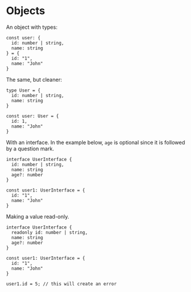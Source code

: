 # Objects

An object with types:

    const user: {
      id: number | string,
      name: string
    } = {
      id: "1",
      name: "John"
    }

The same, but cleaner:

    type User = {
      id: number | string,
      name: string
    }

    const user: User = {
      id: 1,
      name: "John"
    }

With an interface. In the example below, `age` is optional since it is followed by a question mark.

    interface UserInterface {
      id: number | string,
      name: string
      age?: number
    }

    const user1: UserInterface = {
      id: "1",
      name: "John"
    }

Making a value read-only.

    interface UserInterface {
      readonly id: number | string,
      name: string
      age?: number
    }

    const user1: UserInterface = {
      id: "1",
      name: "John"
    }

    user1.id = 5; // this will create an error